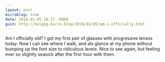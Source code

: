 ```yaml
---
layout: post
microblog: true
date: 2018-02-05 18:17 -0000
guid: http://helgeg.micro.blog/2018/02/05/am-i-officially.html
---
```

Am I officially old? I got my first pair of glasses with progressive lenses today. Now I can see where I walk, and als glance at my phone without bumping up the font size to ridiculous levels. Nice to see again, but feeling ever so slightly seasick after the first hour with them. 
